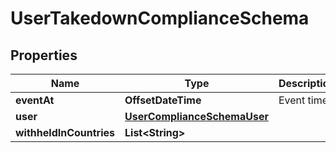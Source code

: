 

# UserTakedownComplianceSchema


## Properties

| Name | Type | Description | Notes |
|------------ | ------------- | ------------- | -------------|
|**eventAt** | **OffsetDateTime** | Event time. |  |
|**user** | [**UserComplianceSchemaUser**](UserComplianceSchemaUser.md) |  |  |
|**withheldInCountries** | **List&lt;String&gt;** |  |  |



